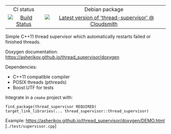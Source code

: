 <table>
  <tr>
    <td align="center">
        CI status
    </td>
    <td align="center">
        Debian package
    </td>
  </tr>
  <tr>
    <td align="center">
        <a href="https://github.com/asherikov/thread_supervisor/actions/workflows/master.yml">
        <img src="https://github.com/asherikov/thread_supervisor/actions/workflows/master.yml/badge.svg" alt="Build Status">
        </a>
    </td>
    <td align="center">
        <a href="https://cloudsmith.io/~asherikov-aV7/repos/all/packages/detail/deb/thread-supervisor/latest/a=all;d=any-distro%252Fany-version;t=binary/">
        <img src="https://api-prd.cloudsmith.io/v1/badges/version/asherikov-aV7/all/deb/thread-supervisor/latest/a=all;d=any-distro%252Fany-version;t=binary/?render=true&show_latest=true" alt="Latest version of 'thread-supervisor' @ Cloudsmith" />
        </a>
    </td>
  </tr>
</table>


Simple C++11 thread supervisor which automatically restarts failed or finished threads.

Doxygen documentation: https://asherikov.github.io/thread_supervisor/doxygen

Dependencies:
- C++11 compatible compiler
- POSIX threads (pthreads)
- Boost.UTF for tests

Integrate in a `cmake` project with:
```
find_package(thread_supervisor REQUIRED)
target_link_libraries(... thread_supervisor::thread_supervisor)
```

Example: https://asherikov.github.io/thread_supervisor/doxygen/DEMO.html [`./test/supervisor.cpp`]

